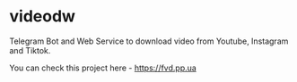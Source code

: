 # videodw
Telegram Bot and Web Service to download video from Youtube, Instagram and Tiktok.

You can check this project here - https://fvd.pp.ua
